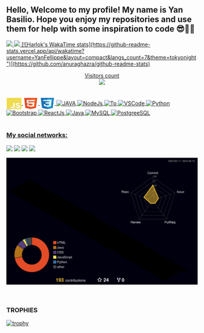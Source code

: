## Hello, Welcome to my profile! My name is Yan Basilio. Hope you enjoy my repositories and use them for help with some inspiration to code 😎👨‍💻	

 <div>
  <a href="https://github.com/YanFellippe">
  <img height="180em" src="https://github-readme-stats.vercel.app/api?username=YanFellippe&show_icons=true&theme=tokyonight&include_all_commits=true&count_private=true"/>
  <img height="180em" src="https://github-readme-stats.vercel.app/api/top-langs/?username=YanFellippe&layout=compact&langs_count=7&theme=tokyonight"/>
   [![Harlok's WakaTime stats](https://github-readme-stats.vercel.app/api/wakatime?username=YanFellippe&layout=compact&langs_count=7&theme=tokyonight")](https://github.com/anuraghazra/github-readme-stats)
</div>

<div>
 <p align="center"> 
  Visitors count<br>
  <img src="https://profile-counter.glitch.me/YanFellippe/count.svg" />
 </p>
</div>
 
<div style="display: inline_block"><br>
  <img align="center" alt="Js" height="30" width="40" src="https://raw.githubusercontent.com/devicons/devicon/master/icons/javascript/javascript-plain.svg">
  <img align="center" alt="HTML" height="30" width="40" src="https://raw.githubusercontent.com/devicons/devicon/master/icons/html5/html5-original.svg">
  <img align="center" alt="CSS" height="30" width="40" src="https://raw.githubusercontent.com/devicons/devicon/master/icons/css3/css3-original.svg">
  <img align="center" alt="JAVA" height="30" width="40" src="https://cdn.jsdelivr.net/gh/devicons/devicon/icons/java/java-original.svg">
  <img align="center" alt="NodeJs" height="30" width="40" src="https://cdn.jsdelivr.net/gh/devicons/devicon/icons/nodejs/nodejs-original.svg">
  <img align="center" alt="Tp" height="30" width="40" src="https://cdn.jsdelivr.net/gh/devicons/devicon/icons/typescript/typescript-original.svg">
  <img align="center" alt="VSCode" height="30" width="40" src="https://cdn.jsdelivr.net/gh/devicons/devicon/icons/vscode/vscode-original.svg">
  <img align="center" alt="Python" height="30" width="40" src="https://cdn.jsdelivr.net/gh/devicons/devicon/icons/python/python-original.svg">
  <img align="center" alt="Bootstrap" height="30" width="40" src="https://cdn.jsdelivr.net/gh/devicons/devicon/icons/bootstrap/bootstrap-original-wordmark.svg">
  <img align="center" alt="ReactJs" height="30" width="40" img src="https://cdn.jsdelivr.net/gh/devicons/devicon/icons/react/react-original-wordmark.svg">
  <img align="center" alt="Java" height="30" width="40" img src="https://cdn.jsdelivr.net/gh/devicons/devicon@latest/icons/java/java-original.svg">
  <img align="center" alt="MySQL" height="30" width="40" img src="https://cdn.jsdelivr.net/gh/devicons/devicon@latest/icons/mysql/mysql-original-wordmark.svg">
  <img align="center" alt="PostgreeSQL" height="30" width="40" img src="https://cdn.jsdelivr.net/gh/devicons/devicon@latest/icons/postgresql/postgresql-plain-wordmark.svg">
</div>
 
 <br>
 
  ### My social networks:
 
<div> 
  <a href= "https://www.instagram.com/yanfellippegomes/"><img src="https://img.shields.io/badge/-Instagram-%23E4405F?style=for-the-badge&logo=instagram&logoColor=white" target="_blank"></a>
  <a href= "https://discord.gg/EWbFZMV9YS"><img src="https://img.shields.io/badge/Discord-7289DA?style=for-the-badge&logo=discord&logoColor=white" target="_blank"></a> 
  <a href= "mailto:yangomesbasilio@gmail.com"><img src="https://img.shields.io/badge/-Gmail-%23333?style=for-the-badge&logo=gmail&logoColor=white" target="_blank"></a>
  <a href="https://www.linkedin.com/in/yan-fellippe-gomes-basilio-3229b81b9/" target="_blank"><img src="https://img.shields.io/badge/-LinkedIn-%230077B5?style=for-the-badge&logo=linkedin&logoColor=white" target="_blank"></a> 
 
  ![3D Profile](profile-3d-contrib/profile-night-rainbow.svg)

</div>

 <br>
 
 ### TROPHIES

[![trophy](https://github-profile-trophy.vercel.app/?username=YanFellippe&theme=onedark)](https://github.com/ryo-ma/github-profile-trophy)
